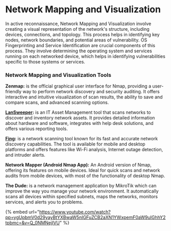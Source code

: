 # Network Mapping and Visualization

In active reconnaissance, Network Mapping and Visualization involve creating a visual representation of the network's structure, including devices, connections, and topology. This process helps in identifying key nodes, network boundaries, and potential areas of vulnerability. OS Fingerprinting and Service Identification are crucial components of this process. They involve determining the operating system and services running on each networked device, which helps in identifying vulnerabilities specific to those systems or services.

### Network Mapping and Visualization Tools

**Zenmap:** is the official graphical user interface for Nmap, providing a user-friendly way to perform network discovery and security auditing. It offers interactive and intuitive visualization of scan results, the ability to save and compare scans, and advanced scanning options.

[**LanSweeper**](https://www.lansweeper.com/)**:** is an IT Asset Management tool that scans networks to discover and inventory network assets. It provides detailed information about hardware and software, integrates with help desk solutions, and offers various reporting tools.

[**Fing**](https://www.fing.com/)**:** is a network scanning tool known for its fast and accurate network discovery capabilities. The tool is available for mobile and desktop platforms and offers features like Wi-Fi analysis, Internet outage detection, and intruder alerts.

**Network Mapper (Android Nmap App):** An Android version of Nmap, offering its features on mobile devices. Ideal for quick scans and network audits from mobile devices, with most of the functionality of desktop Nmap.

**The Dude:** is a network management application by MikroTik which can improve the way you manage your network environment. It automatically scans all devices within specified subnets, maps the networks, monitors services, and alerts you to problems.

{% embed url="https://www.youtube.com/watch?pp=ygUpbmV0d29yayBtYXBwaW5nIGFuZCB2aXN1YWxpemF0aW9uIGhhY2tpbmc=&v=Q_0NMNejIVU" %}
